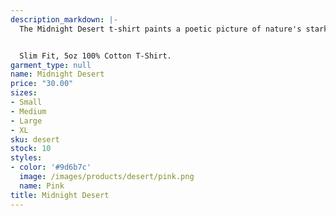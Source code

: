 ```yaml
---
description_markdown: |-
  The Midnight Desert t-shirt paints a poetic picture of nature's stark contrasts. It embraces the serenity and mystery of the desert, encouraging us to appreciate the quieter moments of the natural world.


  Slim Fit, 5oz 100% Cotton T-Shirt.
garment_type: null
name: Midnight Desert
price: "30.00"
sizes:
- Small
- Medium
- Large
- XL
sku: desert
stock: 10
styles:
- color: '#9d6b7c'
  image: /images/products/desert/pink.png
  name: Pink
title: Midnight Desert
---
```

